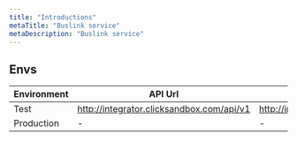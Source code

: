 ```yaml
---
title: "Introductions"
metaTitle: "Buslink service"
metaDescription: "Buslink service"
---
```

## Envs

Environment | API Url                                             | Admin                                        |       Status
----------- | --------------------------------------------------- | -------------------------------------------- | :----------------:
Test     | <http://integrator.clicksandbox.com/api/v1> | <http://integrator.clicksandbox.com/api/v1> | :white_check_mark:
Production  | -                                                   | -                                            |        :x:
